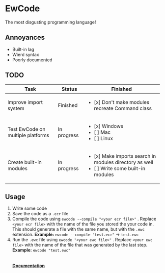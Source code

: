 # EwCode
The most disgusting programming language!
## Annoyances
 - Built-in lag
 - Wierd syntax
 - Poorly documented
## TODO
| Task | Status | Finished |
| --- | --- | --- |
| Improve import system | Finished | <ul><li>[x] Don't make modules recreate Command class</li></ul> |
| Test EwCode on multiple platforms | In progress | <ul><li>[x] Windows</li><li>[ ] Mac</li><li>[ ] Linux</li></ul> |
| Create built-in modules | In progress | <ul><li>[x] Make imports search in modules directory as well</li><li>[ ] Write some built-in modules</li></ul> |

## Usage
1. Write some code
2. Save the code as a `.ecr` file
3. Compile the code using `ewcode --compile "<your ecr file>"` . Replace `<your ecr file>` with the name of the file you stored the your code in. This should generate a file with the same name, but with the `.ewc` extension. **Example:** `ewcode --compile "test.ecr"` -> `test.ewc`
4. Run the `.ewc` file using `ewcode "<your ewc file>"` . Replace `<your ewc file>` with the name of the file that was generated by the last step. **Example:** `ewcode "test.ewc"`
<br /><br /><br />
**[Documentation](https://github.com/EnderixMC/EwCode/wiki)**

